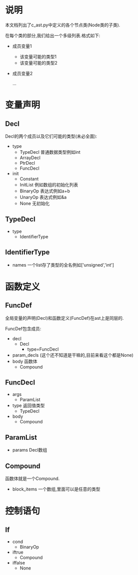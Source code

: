 # 说明

本文档列出了c_ast.py中定义的各个节点类(Node类的子类).

在每个类的部分,我们给出一个多级列表.格式如下:

- 成员变量1

  - 该变量可能的类型1
  - 该变量可能的类型2

- 成员变量2

  ...



# 变量声明

## Decl

Decl的两个成员以及它们可能的类型(未必全面):

- type
  - TypeDecl 普通数据类型例如int
  - ArrayDecl
  - PtrDecl
  - FuncDecl
- init
  - Constant
  - InitList 例如数组的初始化列表
  - BinaryOp 表达式例如a+b
  - UnaryOp 表达式例如&a
  - None 无初始化

## TypeDecl

- type
  - IdentifierType

## IdentifierType

- names 一个list存了类型的全名例如['unsigned','int']

# 函数定义

## FuncDef

全局变量的声明(Decl)和函数定义(FuncDef)在ast上是同层的.

FuncDef包含成员:

- decl
  - Decl
    - type=FuncDecl
- param_decls (这个还不知道是干嘛的,目前来看这个都是None)
- body 函数体
  - Compound



## FuncDecl

- args
  - ParamList
- type 返回值类型
  - TypeDecl
- body
  - Compound



## ParamList

- params Decl数组

## Compound

函数体就是一个Compound.

- block_items 一个数组,里面可以是任意的类型

# 控制语句

## If

- cond
  - BinaryOp
- iftrue
  - Compound
- iffalse
  - None